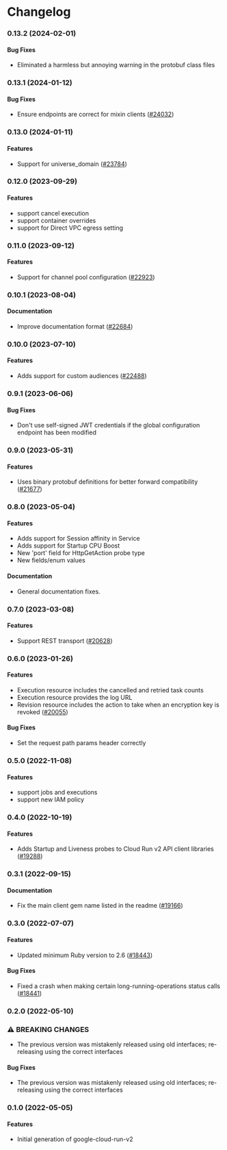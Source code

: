# Changelog

### 0.13.2 (2024-02-01)

#### Bug Fixes

* Eliminated a harmless but annoying warning in the protobuf class files 

### 0.13.1 (2024-01-12)

#### Bug Fixes

* Ensure endpoints are correct for mixin clients ([#24032](https://github.com/googleapis/google-cloud-ruby/issues/24032)) 

### 0.13.0 (2024-01-11)

#### Features

* Support for universe_domain ([#23784](https://github.com/googleapis/google-cloud-ruby/issues/23784)) 

### 0.12.0 (2023-09-29)

#### Features

* support cancel execution 
* support container overrides 
* support for Direct VPC egress setting 

### 0.11.0 (2023-09-12)

#### Features

* Support for channel pool configuration ([#22923](https://github.com/googleapis/google-cloud-ruby/issues/22923)) 

### 0.10.1 (2023-08-04)

#### Documentation

* Improve documentation format ([#22684](https://github.com/googleapis/google-cloud-ruby/issues/22684)) 

### 0.10.0 (2023-07-10)

#### Features

* Adds support for custom audiences ([#22488](https://github.com/googleapis/google-cloud-ruby/issues/22488)) 

### 0.9.1 (2023-06-06)

#### Bug Fixes

* Don't use self-signed JWT credentials if the global configuration endpoint has been modified 

### 0.9.0 (2023-05-31)

#### Features

* Uses binary protobuf definitions for better forward compatibility ([#21677](https://github.com/googleapis/google-cloud-ruby/issues/21677)) 

### 0.8.0 (2023-05-04)

#### Features

* Adds support for Session affinity in Service 
* Adds support for Startup CPU Boost 
* New 'port' field for HttpGetAction probe type 
* New fields/enum values 
#### Documentation

* General documentation fixes. 

### 0.7.0 (2023-03-08)

#### Features

* Support REST transport ([#20628](https://github.com/googleapis/google-cloud-ruby/issues/20628)) 

### 0.6.0 (2023-01-26)

#### Features

* Execution resource includes the cancelled and retried task counts 
* Execution resource provides the log URL 
* Revision resource includes the action to take when an encryption key is revoked ([#20055](https://github.com/googleapis/google-cloud-ruby/issues/20055)) 
#### Bug Fixes

* Set the request path params header correctly 

### 0.5.0 (2022-11-08)

#### Features

* support jobs and executions 
* support new IAM policy 

### 0.4.0 (2022-10-19)

#### Features

* Adds Startup and Liveness probes to Cloud Run v2 API client libraries ([#19288](https://github.com/googleapis/google-cloud-ruby/issues/19288)) 

### 0.3.1 (2022-09-15)

#### Documentation

* Fix the main client gem name listed in the readme ([#19166](https://github.com/googleapis/google-cloud-ruby/issues/19166)) 

### 0.3.0 (2022-07-07)

#### Features

* Updated minimum Ruby version to 2.6 ([#18443](https://github.com/googleapis/google-cloud-ruby/issues/18443)) 
#### Bug Fixes

* Fixed a crash when making certain long-running-operations status calls ([#18441](https://github.com/googleapis/google-cloud-ruby/issues/18441)) 

### 0.2.0 (2022-05-10)

### ⚠ BREAKING CHANGES

* The previous version was mistakenly released using old interfaces; re-releasing using the correct interfaces

#### Bug Fixes

* The previous version was mistakenly released using old interfaces; re-releasing using the correct interfaces

### 0.1.0 (2022-05-05)

#### Features

* Initial generation of google-cloud-run-v2

